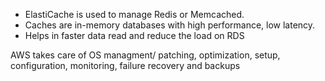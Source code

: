 
- ElastiCache is used to manage Redis or Memcached.
- Caches are in-memory databases with high performance, low latency.
- Helps in faster data read and reduce the load on RDS

AWS takes care of OS managment/ patching, optimization, setup, configuration, monitoring, failure recovery and backups

